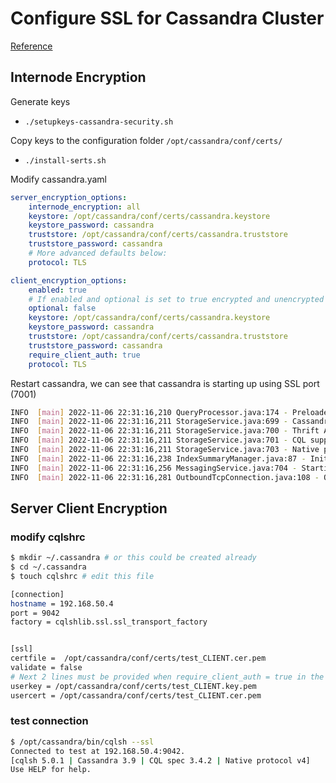 # Configure SSL for Cassandra Cluster

[Reference](http://cloudurable.com/blog/cassandra-ssl-cluster-setup/index.html)

## Internode Encryption


Generate keys
- `./setupkeys-cassandra-security.sh`

Copy keys to the configuration folder `/opt/cassandra/conf/certs/`
- `./install-serts.sh`


Modify cassandra.yaml

```yaml
server_encryption_options:
    internode_encryption: all
    keystore: /opt/cassandra/conf/certs/cassandra.keystore
    keystore_password: cassandra
    truststore: /opt/cassandra/conf/certs/cassandra.truststore
    truststore_password: cassandra
    # More advanced defaults below:
    protocol: TLS

client_encryption_options:
    enabled: true
    # If enabled and optional is set to true encrypted and unencrypted connections are handled.
    optional: false
    keystore: /opt/cassandra/conf/certs/cassandra.keystore
    keystore_password: cassandra
    truststore: /opt/cassandra/conf/certs/cassandra.truststore
    truststore_password: cassandra
    require_client_auth: true
    protocol: TLS

```

Restart cassandra, we can see that cassandra is starting up using SSL port (7001)

```bash
INFO  [main] 2022-11-06 22:31:16,210 QueryProcessor.java:174 - Preloaded 0 prepared statements
INFO  [main] 2022-11-06 22:31:16,211 StorageService.java:699 - Cassandra version: 3.11.13
INFO  [main] 2022-11-06 22:31:16,211 StorageService.java:700 - Thrift API version: 20.1.0
INFO  [main] 2022-11-06 22:31:16,211 StorageService.java:701 - CQL supported versions: 3.4.4 (default: 3.4.4)
INFO  [main] 2022-11-06 22:31:16,211 StorageService.java:703 - Native protocol supported versions: 3/v3, 4/v4, 5/v5-beta (default: 4/v4)
INFO  [main] 2022-11-06 22:31:16,238 IndexSummaryManager.java:87 - Initializing index summary manager with a memory pool size of 24 MB and a resize interval of 60 minutes
INFO  [main] 2022-11-06 22:31:16,256 MessagingService.java:704 - Starting Encrypted Messaging Service on SSL port 7001
INFO  [main] 2022-11-06 22:31:16,281 OutboundTcpConnection.java:108 - OutboundTcpConnection using coalescing strategy DISABLED
```


## Server Client Encryption

### modify cqlshrc

```bash
$ mkdir ~/.cassandra # or this could be created already
$ cd ~/.cassandra
$ touch cqlshrc # edit this file
```

```bash
[connection]
hostname = 192.168.50.4
port = 9042
factory = cqlshlib.ssl.ssl_transport_factory


[ssl]
certfile =  /opt/cassandra/conf/certs/test_CLIENT.cer.pem
validate = false
# Next 2 lines must be provided when require_client_auth = true in the cassandra.yaml file
userkey = /opt/cassandra/conf/certs/test_CLIENT.key.pem
usercert = /opt/cassandra/conf/certs/test_CLIENT.cer.pem
```

### test connection
```bash
$ /opt/cassandra/bin/cqlsh --ssl
Connected to test at 192.168.50.4:9042.
[cqlsh 5.0.1 | Cassandra 3.9 | CQL spec 3.4.2 | Native protocol v4]
Use HELP for help.
```
